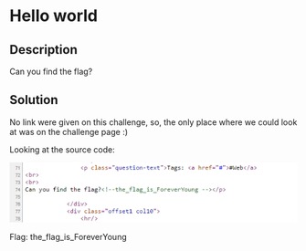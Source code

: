 # Hello world

## Description

Can you find the flag?

## Solution

No link were given on this challenge, so, the only place where we could look at was on the challenge page :)

Looking at the source code:

![1](1.png)

Flag: the_flag_is_ForeverYoung